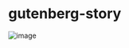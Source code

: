 # gutenberg-story

![image](https://user-images.githubusercontent.com/543384/130960327-12332e96-c111-4862-8ecd-e8e928a21693.png)
